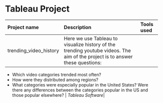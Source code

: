 
# Tableau Project

| Project name | Description | Tools used | 
| :---------------------- | :---------------------- | :---------------------- |
|  trending_video_history  | Here we use Tableau to visualize history of the trending youtube videos. The aim of the project is to answer these questions:
- Which video categories trended most often?
- How were they distributed among regions?
- What categories were especially popular in the United States? Were there any differences between the categories popular in the US and those popular elsewhere? | *Tableau Software*|